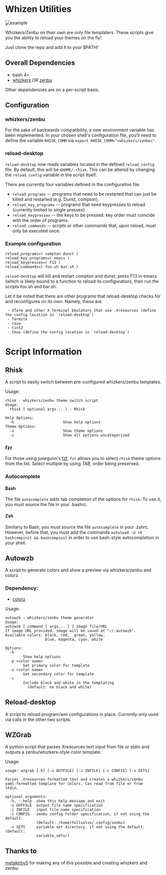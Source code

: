 # Whizen Utilities

![example](https://raw.githubusercontent.com/fullsalvo/wz-utils/master/images/example.gif "Example usage")

Whizkers/Zenbu on their own are only file templaters. These scripts give you the ability to reload your themes on the fly!

Just clone the repo and add it to your $PATH!

## Overall Dependencies

* bash 4+
* [whizkers](https://github.com/metakirby5/whizkers) *OR* [zenbu](https://github.com/metakirby5/zenbu)

Other dependencies are on a per-script basis.

## Configuration

### whizkers/zenbu

For the sake of backwards compatibility, a new environment variable has been implemented. In your chosen shell's configuration file, you'll need to define the variable `RHISK_COMM` via `export RHISK_COMM="<whizkers/zenbu>"`.

### reload-desktop

`reload-desktop` now reads variables located in the defined `reload_config` file. By default, this will be `$HOME/.rhisk`. This can be altered by changing the `reload_config` variable in the script itself.

There are currently four variables defined in the configuration file:

- `reload_programs` -- programs that need to be restarted that can just be killed and restarted (e.g. Dunst, compton).
- `reload_key_programs` -- programs that need keypresses to reload (currently limited to single presses).
- `reload_keypresses` -- the keys to be pressed. key order must coincide with the order of programs.
- `reload_commands` -- scripts or other commands that, upon reload, must only be executed once.

### Example configuration

	reload_programs=( compton dunst )
	reload_key_programs=( emacs )
	reload_keypresses=( F13 )
	reload_commands=( foo.sh bar.sh )

`reload-desktop` will kill and restart compton and dunst, press F13 in emacs (which is likely bound to a function to reload its configuration), then run the scripts foo.sh and bar.sh.

Let it be noted that there are other programs that reload-desktop checks for and reconfigures on its own. Namely, these are

	 - XTerm and other X Terminal Emulators that use .Xresources (define the config location in `reload-desktop`)
	 - Termite
	 - cava
	 - tint2
	 - tmux (define the config location in `reload-desktop`)

# Script Information

## Rhisk

A script to easily switch between pre-configured whizkers/zenbu templates.

Usage:

    rhisk - whizkers/zenbu theme switch script
    Usage:
      rhisk [ optional args... ] - Rhisk

    Help Options:
      -h                      Show help options
    Theme Options:
      -o                      Show theme options
      -c                      Show all options uncategorized

### fzr

For those using junegunn's [fzf](https://github.com/junegunn/fzf), `fzr` allows you to select `rhisk` theme options from the list. Select multiple by using *TAB*, order being preserved.

### Autocomplete

#### Bash

The file `autocomplete` adds tab completion of the options for `rhisk`. To use it, you must source the file in your .bashrc.

#### Zsh

Similarly to Bash, you must source the file `autocomplete` in your .zshrc. However, before that, you must add the commands `autoload -U +X bashcompinit && bashcompinit` in order to use bash-style autocompletion in your shell.

## Autowzb

A script to generate colors and show a preview via whizkers/zenbu and colorz.

### Dependency:
* [colorz](https://github.com/metakirby5/colorz)

Usage:

    autowzb - whizkers/zenbu theme generator
    Usage:
    autowzb [ command [ args... ] ] image file/URL
    If image URL provided, image will be saved at "~/.autowzb".
    Available colors: black, red,  green, yellow,
                      blue, magenta, cyan, white

    Options:
      -h
            Show help options
      -p <color name>
            Set primary color for template
      -s <color name>
            Set secondary color for template
      -c
	        Include black and white in the templating
			  (default: no black and white)

## Reload-desktop

A script to reload program/wm configurations in place. Currently only used via calls in the other two scripts.

## WZGrab

A python script that parses Xresources text input from file or stdin and outputs a zenbu/whizkers-style
color template.

Usage:

	usage: wzgrab [-h] [-o OUTFILE] [-i INFILE] [-c CONFIG] [-s SETS]

	Parses .Xresources-formatted text and creates a whizkers/zenbu
	yaml-formatted template for colors. Can read from file or from
	stdin.

	optional arguments:
	  -h, --help  show this help message and exit
	  -o OUTFILE  output file name specification
	  -i INFILE   input file name specification
	  -c CONFIG   zenbu config folder specification, if not using the default.
				  (Default: /home/fullsalvo/.config/zenbu)
	  -s SETS     variable set directory, if not using the default. (Default:
				  variable_sets/)

## Thanks to

[metakirby5](https://github.com/metakirby5) for making any of this possible and creating whizkers and zenbu.
